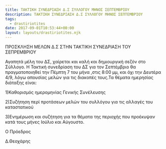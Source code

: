 ```yaml
---
title: ΤΑΚΤΙΚΗ ΣΥΝΕΔΡΙΑΣΗ Δ.Σ ΣΥΛΛΟΓΟΥ ΜΗΝΟΣ ΣΕΠΤΕΜΒΡΙΟΥ
description: ΤΑΚΤΙΚΗ ΣΥΝΕΔΡΙΑΣΗ Δ.Σ ΣΥΛΛΟΓΟΥ ΜΗΝΟΣ ΣΕΠΤΕΜΒΡΙΟΥ
tags:
  - drastiriotites
date: 2017-09-01T10:53:44+00:00
layout: layouts/drastiriotites.njk
---
```

ΠΡΟΣΚΛΗΣΗ ΜΕΛΩΝ Δ.Σ ΣΤΗΝ ΤΑΚΤΙΚΗ ΣΥΝΕΔΡΙΑΣΗ ΤΟΥ ΣΕΠΡΕΜΒΡΙΟΥ
<!-- excerpt -->
Αγαπητά μέλη του ΔΣ, χαίρεται και καλή και δημιουργική σεζόν στο Σύλλογο. Η Τακτική συνεδρίαση του ΔΣ για τον Σεπτέμβριο θα πραγματοποιηθεί την Πέμπτη 7 του μήνα ,στις 8:00 μμ, και όχι την Δευτέρα 4/9, λόγω απουσίας μελών για τις διακοπές τους.Τα θέματα ημερησίας διάταξης είναι:

1)Καθορισμός ημερομηνίας Γενικής Συνέλευσης

2)Συζήτηση περί προτάσεων μελών του συλλόγου για τις αλλαγές του καταστατικού

3)Ενημέρωση και συζήτηση για τα θέματα της περιοχής που προέκυψαν κατά τους μήνες Ιούλιο και Αύγουστο.

 

Ο Πρόεδρος

Δ.Θεοχάρης
